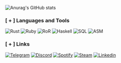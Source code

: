 ![Anurag's GitHub stats](https://github-readme-stats.vercel.app/api?username=kusakabeka&count_private=true&theme=radical)

### [ + ] Languages and Tools
![Rust](https://img.shields.io/badge/RUST-b6400e?style=for-the-badge&logo=rust&logoColor=black)
![Ruby](https://img.shields.io/badge/RUBY-efa995?style=for-the-badge&logo=ruby&logoColor=960e16)
![RoR](https://img.shields.io/badge/RubyOnRails-efa995?style=for-the-badge&logo=RubyonRails&logoColor=960e16)
![Haskell](https://img.shields.io/badge/HASKELL-453a62?style=for-the-badge&logo=haskell&logoColor=8f4e8b)
![SQL](https://img.shields.io/badge/SQL-4479a1?style=for-the-badge&logo=mysql&logoColor=white)
![ASM](https://img.shields.io/badge/ASSEMBLY-black?style=for-the-badge&logo=binary&logoColor=960e16)

### [ + ] Links
[![Telegram](https://img.shields.io/badge/Telegram-black?style=for-the-badge&logo=telegram&logoColor=3eceef)](https://t.me/metasploitt)
[![Discord](https://img.shields.io/badge/discord-black?style=for-the-badge&logo=discord&logoColor=5865f2)](https://discordapp.com/users/756794813063626794/)
[![Spotify](https://img.shields.io/badge/spotify-black?style=for-the-badge&logo=spotify&logoColor=25ef3f)](https://open.spotify.com/playlist/0kB8NaR2rrLijZnUSoIYmX?si=a2df98cd1a754a29)
[![Steam](https://img.shields.io/badge/steam-black?style=for-the-badge&logo=steam&logoColor=2b5888)](https://steamcommunity.com/profiles/76561199428185673/)
[![Linkedin](https://img.shields.io/badge/linkedin-black?style=for-the-badge&logo=linkedin&logoColor=0077b7)](https://www.linkedin.com/in/nikita-kuzmin-38677424a/)
